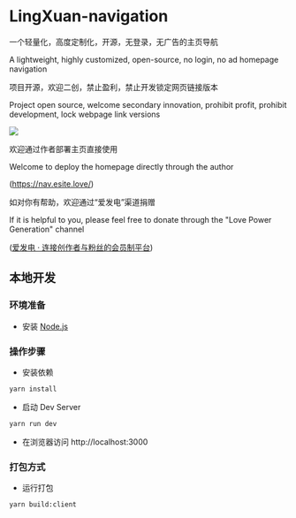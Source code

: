 ## 

# LingXuan-navigation

一个轻量化，高度定制化，开源，无登录，无广告的主页导航

A lightweight, highly customized, open-source, no login, no ad homepage navigation

项目开源，欢迎二创，禁止盈利，禁止开发锁定网页链接版本

Project open source, welcome secondary innovation, prohibit profit, prohibit development, lock webpage link versions

![](https://nav.esite.love/show.png)

欢迎通过作者部署主页直接使用

Welcome to deploy the homepage directly through the author

(https://nav.esite.love/)

如对你有帮助，欢迎通过“爱发电”渠道捐赠

If it is helpful to you, please feel free to donate through the "Love Power Generation" channel

([爱发电 · 连接创作者与粉丝的会员制平台](https://afdian.com/a/LingXuan-navigation))

## 

## 本地开发

### 环境准备

- 安装 [Node.js](https://nodejs.org/en)

### 操作步骤

- 安装依赖

```sh
yarn install
```

- 启动 Dev Server

```sh
yarn run dev
```

- 在浏览器访问 http://localhost:3000

### 打包方式

- 运行打包

```sh
yarn build:client
```
